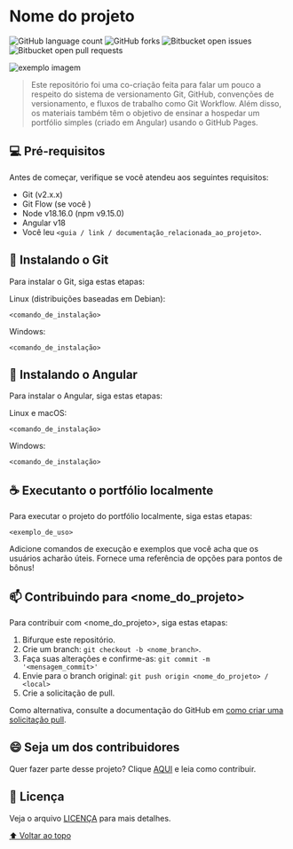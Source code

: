 # Nome do projeto

<!---Esses são exemplos. Veja https://shields.io para outras pessoas ou para personalizar este conjunto de escudos. Você pode querer incluir dependências, status do projeto e informações de licença aqui--->

![GitHub language count](https://img.shields.io/github/languages/count/iuricode/README-template?style=for-the-badge)
![GitHub forks](https://img.shields.io/github/forks/Stirkexd/CODEMATC84?style=for-the-badge)
![Bitbucket open issues](https://img.shields.io/bitbucket/issues/Stirkexd/CODEMATC84?style=for-the-badge)
![Bitbucket open pull requests](https://img.shields.io/bitbucket/pr-raw/Stirkexd/CODEMATC84?style=for-the-badge)

<img src="exemplo-image.png" alt="exemplo imagem">

> Este repositório foi uma co-criação feita para falar um pouco a respeito do sistema de versionamento Git, GitHub, convenções de versionamento, e fluxos de trabalho como Git Workflow. Além disso, os materiais também têm o objetivo de ensinar a hospedar um portfólio simples (criado em Angular) usando o GitHub Pages.

## 💻 Pré-requisitos

Antes de começar, verifique se você atendeu aos seguintes requisitos:

* Git (v2.x.x)
* Git Flow (se você )
* Node v18.16.0 (npm v9.15.0)
* Angular v18
* Você leu `<guia / link / documentação_relacionada_ao_projeto>`.

## 🚀 Instalando o Git

Para instalar o Git, siga estas etapas:

Linux (distribuições baseadas em Debian):

```
<comando_de_instalação>
```

Windows:

```
<comando_de_instalação>
```

## 🚀 Instalando o Angular

Para instalar o Angular, siga estas etapas:

Linux e macOS:
```
<comando_de_instalação>
```

Windows:
```
<comando_de_instalação>
```


## ☕ Executanto o portfólio localmente

Para executar o projeto do portfólio localmente, siga estas etapas:

```
<exemplo_de_uso>
```

Adicione comandos de execução e exemplos que você acha que os usuários acharão úteis. Fornece uma referência de opções para pontos de bônus!

## 📫 Contribuindo para <nome_do_projeto>
<!---Se o seu README for longo ou se você tiver algum processo ou etapas específicas que deseja que os contribuidores sigam, considere a criação de um arquivo CONTRIBUTING.md separado--->
Para contribuir com <nome_do_projeto>, siga estas etapas:

1. Bifurque este repositório.
2. Crie um branch: `git checkout -b <nome_branch>`.
3. Faça suas alterações e confirme-as: `git commit -m '<mensagem_commit>'`
4. Envie para o branch original: `git push origin <nome_do_projeto> / <local>`
5. Crie a solicitação de pull.

Como alternativa, consulte a documentação do GitHub em [como criar uma solicitação pull](https://help.github.com/en/github/collaborating-with-issues-and-pull-requests/creating-a-pull-request).

## 😄 Seja um dos contribuidores<br>

Quer fazer parte desse projeto? Clique [AQUI](CONTRIBUTING.md) e leia como contribuir.

## 📝 Licença

Veja o arquivo [LICENÇA](LICENSE.md) para mais detalhes.

[⬆ Voltar ao topo](#nome-do-projeto)<br>